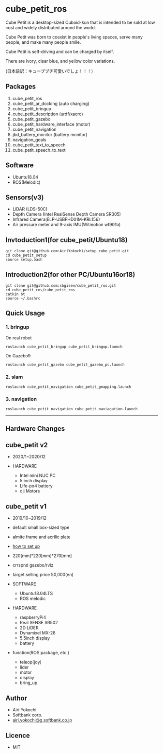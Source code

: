 # cube_petit_ros

Cube Petit is a desktop-sized Cuboid-kun that is intended to be sold at low cost and widely distributed around the world.

Cube Petit was born to coexist in people's living spaces, serve many people, and make many people smile.

Cube Petit is self-driving and can be charged by itself.

There are ivory, clear blue, and yellow color variations.

(日本語訳：キューブプチ可愛いでしょ！！！)

## Packages

1. cube_petit_ros
2. cube_petit_ar_docking (auto charging)
3. cube_petit_bringup
4. cube_petit_description (urdf/xacro)
5. cube_petit_gazebo
6. cube_petit_hardware_interface (motor)
7. cube_petit_navigation
8. jbd_battery_monitor (battery monitor)
9.  navigation_goals
10. cube_petit_text_to_speech
11. cube_petit_speech_to_text

## Software
- Ubuntu18.04
- ROS(Melodic)

## Sensors(v3)
- LiDAR (LDS-50C)
- Depth Camera (Intel RealSense Depth Camera SR305)
- Infrared Camera(ELP-USBFHD01M-KRL156)
- Air pressure meter and 9-axis IMU(Witmotion wt901b)

## Invtoduction1(for cube_petit/Ubuntu18)

```
git clone git@github.com:AiriYokochi/setup_cube_petit.git
cd cube_petit_setup
source setup.bash
```

## Introduction2(for other PC/Ubuntu16or18)

```
git clone git@github.com:sbgisen/cube_petit_ros.git
cd cube_petit_ros/cube_petit_ros
catkin bt
source ~/.bashrc
```
## Quick Usage

### 1. bringup
On real robot
```
roslaunch cube_petit_bringup cube_petit_bringup.launch
```

On Gazebo9
```
roslaunch cube_petit_gazebo cube_petit_gazebo_pc.launch
```
### 2. slam

```
roslaunch cube_petit_navigation cube_petit_gmapping.launch 
```

### 3. navigation

```
roslaunch cube_petit_navigation cube_petit_naviagation.launch
```

---

## Hardware Changes

## cube_petit v2

* 2020/1~2020/12

* HARDWARE
    * Intel mini NUC PC
    * 5 inch display
    * Life-po4 battery
    * dji Motors

## cube_petit v1

* 2019/10~2019/12
* default small box-sized type
* almite frame and acrilic plate
* [how to set up](./README.md)
* 220[mm]*220[mm]*270[mm]
* crrspnd gazebo/rviz
* target selling price 50,000(en)

* SOFTWARE
    * Ubuntu18.04LTS
    * ROS melodic

* HARDWARE
    * raspberryPi4
    * Real SENSE SR502
    * 2D LiDER
    * Dynamixel MX-28
    * 5.5inch display
    * battery

* function(ROS package, etc.)
    * teleop(joy)
    * lider
    * motor
    * display
    * bring_up


## Author

* Airi Yokochi
* Softbank corp.
* airi.yokochi@g.softbank.co.jp

## Licence

* MIT
